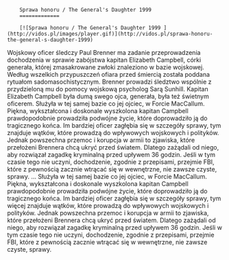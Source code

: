 
        Sprawa honoru / The General's Daughter 1999 
        =============
        
        [![Sprawa honoru / The General's Daughter 1999 ](http://vidos.pl/images/player.gif)](http://vidos.pl/sprawa-honoru-the-general-s-daughter-1999)
        
        
 Wojskowy oficer śledczy Paul Brenner ma zadanie przeprowadzenia dochodzenia w sprawie zabójstwa kapitan Elizabeth Campbell, córki generała, której zmasakrowane zwłoki znaleziono w bazie wojskowej. Według wszelkich przypuszczeń ofiara przed śmiercią została poddana rytuałom sadomasochistycznym. Brenner prowadzi śledztwo wspólnie z przydzieloną mu do pomocy wojskową psycholog Sarą Sunhill. Kapitan Elizabeth Campbell była dumą swego ojca, generała, była też świetnym oficerem. Służyła w tej samej bazie co jej ojciec, w Forcie MacCallum. Piękna, wykształcona i doskonale wyszkolona kapitan Campbell prawdopodobnie prowadziła podwójne życie, które doprowadziło ją do tragicznego końca. Im bardziej oficer zagłębia się w szczegóły sprawy, tym  znajduje wątków, które prowadzą do wpływowych wojskowych i polityków. Jednak powszechna przemoc i korupcja w armii to zjawiska, które przełożeni Brennera chcą ukryć przed światem. Dlatego zażądali od niego, aby rozwiązał zagadkę kryminalną przed upływem 36 godzin. Jeśli w tym czasie tego nie uczyni, dochodzenie, zgodnie z przepisami, przejmie FBI, które z pewnością zacznie wtrącać się w wewnętrzne, nie zawsze czyste, sprawy.  ... Służyła w tej samej bazie co jej ojciec, w Forcie MacCallum. Piękna, wykształcona i doskonale wyszkolona kapitan Campbell prawdopodobnie prowadziła podwójne życie, które doprowadziło ją do tragicznego końca. Im bardziej oficer zagłębia się w szczegóły sprawy, tym więcej znajduje wątków, które prowadzą do wpływowych wojskowych i polityków. Jednak powszechna przemoc i korupcja w armii to zjawiska, które przełożeni Brennera chcą ukryć przed światem. Dlatego zażądali od niego, aby rozwiązał zagadkę kryminalną przed upływem 36 godzin. Jeśli w tym czasie tego nie uczyni, dochodzenie, zgodnie z przepisami, przejmie FBI, które z pewnością zacznie wtrącać się w wewnętrzne, nie zawsze czyste, sprawy.
    